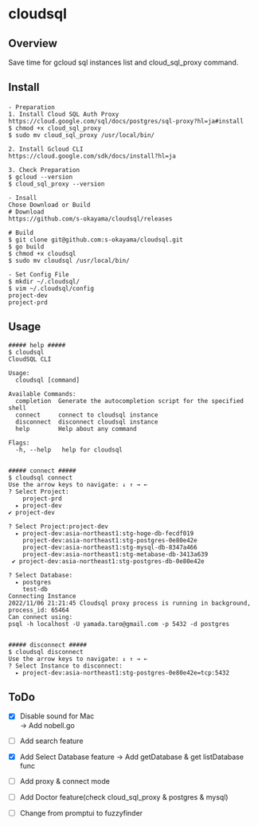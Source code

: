 # cloudsql
## Overview
Save time for gcloud sql instances list and cloud_sql_proxy command.

## Install
```
- Preparation　
1. Install Cloud SQL Auth Proxy 
https://cloud.google.com/sql/docs/postgres/sql-proxy?hl=ja#install
$ chmod +x cloud_sql_proxy
$ sudo mv cloud_sql_proxy /usr/local/bin/

2. Install Gcloud CLI
https://cloud.google.com/sdk/docs/install?hl=ja

3. Check Preparation
$ gcloud --version
$ cloud_sql_proxy --version

- Insall
Chose Download or Build
# Download
https://github.com/s-okayama/cloudsql/releases

# Build
$ git clone git@github.com:s-okayama/cloudsql.git
$ go build
$ chmod +x cloudsql
$ sudo mv cloudsql /usr/local/bin/

- Set Config File
$ mkdir ~/.cloudsql/
$ vim ~/.cloudsql/config
project-dev
project-prd 
```

## Usage
```
##### help #####
$ cloudsql        
CloudSQL CLI

Usage:
  cloudsql [command]

Available Commands:
  completion  Generate the autocompletion script for the specified shell
  connect     connect to cloudsql instance
  disconnect  disconnect cloudsql instance
  help        Help about any command

Flags:
  -h, --help   help for cloudsql


##### connect #####
$ cloudsql connect
Use the arrow keys to navigate: ↓ ↑ → ← 
? Select Project: 
    project-prd
  ▸ project-dev
✔ project-dev

? Select Project:project-dev 
  ▸ project-dev:asia-northeast1:stg-hoge-db-fecdf019
    project-dev:asia-northeast1:stg-postgres-0e80e42e
    project-dev:asia-northeast1:stg-mysql-db-8347a466
    project-dev:asia-northeast1:stg-metabase-db-3413a639
 ✔ project-dev:asia-northeast1:stg-postgres-db-0e80e42e

? Select Database:
  ▸ postgres
    test-db 
Connecting Instance
2022/11/06 21:21:45 Cloudsql proxy process is running in background, process_id: 65464
Can connect using:
psql -h localhost -U yamada.taro@gmail.com -p 5432 -d postgres


##### disconnect #####
$ cloudsql disconnect          
Use the arrow keys to navigate: ↓ ↑ → ← 
? Select Instance to disconnect: 
  ▸ project-dev:asia-northeast1:stg-postgres-0e80e42e=tcp:5432
```

## ToDo
- [x] Disable sound for Mac  
→ Add nobell.go
- [ ] Add search feature
- [x] Add Select Database feature
→ Add getDatabase & get listDatabase func
- [ ] Add proxy & connect mode
- [ ] Add Doctor feature(check cloud_sql_proxy & postgres & mysql)
- [ ] Change from promptui to fuzzyfinder

